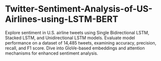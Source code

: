 # Twitter-Sentiment-Analysis-of-US-Airlines-using-LSTM-BERT
Explore sentiment in U.S. airline tweets using Single Bidirectional LSTM, Stacked LSTM, and Unidirectional LSTM models. Evaluate model performance on a dataset of 14,485 tweets, examining accuracy, precision, recall, and F1 score. Dive into GloVe-based embeddings and attention mechanisms for enhanced sentiment analysis.
